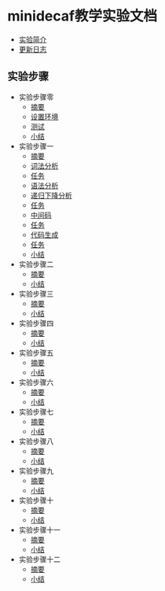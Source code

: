 # minidecaf教学实验文档

* [实验简介](README.md)
* [更新日志](docs/log.md)


## 实验步骤
* 实验步骤零
  * [摘要](docs/lab0/part0-intro.md)
  * [设置环境](docs/lab0/part1-setenv.md)
  * [测试](docs/lab0/part2-testing.md)
  * [小结](docs/lab0/summary.md)
* 实验步骤一
  * [摘要](docs/lab1/part0-intro.md)
  * [词法分析](docs/lab1/part1-lex.md)
  * [任务](docs/lab1/part1-1-task.md)
  * [语法分析](docs/lab1/part2-parse.md) 
  * [递归下降分析](docs/lab1/part2-1-rdp.md)
  * [任务](docs/lab1/part2-2-task.md)
  * [中间码](docs/lab1/part3-ir.md) 
  * [任务](docs/lab1/part3-1-task.md)
  * [代码生成](docs/lab1/part4-codegen.md) 
  * [任务](docs/lab1/part4-1-task.md)
  * [小结](docs/lab1/summary.md)
* 实验步骤二
  * [摘要](docs/lab2/part0-intro.md)
  * [小结](docs/lab2/summary.md)
* 实验步骤三
  * [摘要](docs/lab3/part0-intro.md)
  * [小结](docs/lab3/summary.md)
* 实验步骤四
  * [摘要](docs/lab4/part0-intro.md)
  * [小结](docs/lab4/summary.md)
* 实验步骤五
  * [摘要](docs/lab5/part0-intro.md)
  * [小结](docs/lab5/summary.md)
* 实验步骤六
  * [摘要](docs/lab6/part0-intro.md)
  * [小结](docs/lab6/summary.md)
* 实验步骤七
  * [摘要](docs/lab7/part0-intro.md)
  * [小结](docs/lab7/summary.md)
* 实验步骤八
  * [摘要](docs/lab8/part0-intro.md)
  * [小结](docs/lab8/summary.md)
* 实验步骤九
  * [摘要](docs/lab9/part0-intro.md)
  * [小结](docs/lab9/summary.md)
* 实验步骤十
  * [摘要](docs/lab10/part0-intro.md)
  * [小结](docs/lab10/summary.md)
* 实验步骤十一
  * [摘要](docs/lab11/part0-intro.md)
  * [小结](docs/lab11/summary.md)
* 实验步骤十二
  * [摘要](docs/lab12/part0-intro.md)
  * [小结](docs/lab12/summary.md)